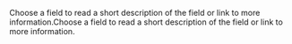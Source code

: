 <span data-ttu-id="6e041-101">Choose a field to read a short description of the field or link to more information.</span><span class="sxs-lookup"><span data-stu-id="6e041-101">Choose a field to read a short description of the field or link to more information.</span></span>
